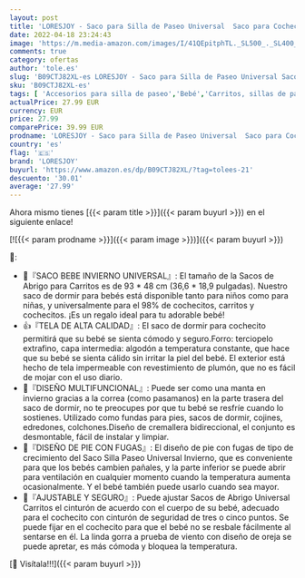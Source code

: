 ```yaml
---
layout: post
title: 'LORESJOY - Saco para Silla de Paseo Universal  Saco para Cochecito Bebe  Aire Libre Saco de Silla de Paseo Impermeable Fría Saco de Dormir con Cremallera  para Bebés de 0 a 6 Años'
date: 2022-04-18 23:24:43
image: 'https://m.media-amazon.com/images/I/41QEpitphTL._SL500_._SL400_.jpg'
comments: true
category: ofertas
author: 'tole.es'
slug: 'B09CTJ82XL-es LORESJOY - Saco para Silla de Paseo Universal Saco para...'
sku: 'B09CTJ82XL-es'
tags: [ 'Accesorios para silla de paseo','Bebé','Carritos, sillas de paseo y accesorios','Sacos de abrigo para carritos','bebe','bebés','loresjoy','🇪🇸', ]
actualPrice: 27.99 EUR
currency: EUR
price: 27.99
comparePrice: 39.99 EUR
prodname: 'LORESJOY - Saco para Silla de Paseo Universal  Saco para Cochecito Bebe  Aire Libre Saco de Silla de Paseo Impermeable Fría Saco de Dormir con Cremallera  para Bebés de 0 a 6 Años'
country: 'es'
flag: '🇪🇸'
brand: 'LORESJOY'
buyurl: 'https://www.amazon.es/dp/B09CTJ82XL/?tag=tolees-21'
descuento: '30.01'
average: '27.99'
---
```


Ahora mismo tienes [{{< param title >}}]({{< param buyurl >}}) en el siguiente enlace!

[![{{< param prodname >}}]({{< param image >}})]({{< param buyurl >}})

🔎:

- 🎁『SACO BEBE INVIERNO UNIVERSAL』: El tamaño de la Sacos de Abrigo para Carritos es de 93 * 48 cm (36,6 * 18,9 pulgadas). Nuestro saco de dormir para bebés está disponible tanto para niños como para niñas, y universalmente para el 98% de cochecitos, carritos y cochecitos. ¡Es un regalo ideal para tu adorable bebé!
- 👍『TELA DE ALTA CALIDAD』: El saco de dormir para cochecito permitirá que su bebé se sienta cómodo y seguro.Forro: terciopelo extrafino, capa intermedia: algodón a temperatura constante, que hace que su bebé se sienta cálido sin irritar la piel del bebé. El exterior está hecho de tela impermeable con revestimiento de plumón, que no es fácil de mojar con el uso diario.
- 👶『DISEÑO MULTIFUNCIONAL』: Puede ser como una manta en invierno gracias a la correa (como pasamanos) en la parte trasera del saco de dormir, no te preocupes por que tu bebé se resfríe cuando lo sostienes. Utilizado como fundas para pies, sacos de dormir, cojines, edredones, colchones.Diseño de cremallera bidireccional, el conjunto es desmontable, fácil de instalar y limpiar.
- 👶『DISEÑO DE PIE CON FUGAS』: El diseño de pie con fugas de tipo de crecimiento del Saco Silla Paseo Universal Invierno, que es conveniente para que los bebés cambien pañales, y la parte inferior se puede abrir para ventilación en cualquier momento cuando la temperatura aumenta ocasionalmente. Y el bebé también puede usarlo cuando sea mayor.
- 🌠『AJUSTABLE Y SEGURO』: Puede ajustar Sacos de Abrigo Universal Carritos el cinturón de acuerdo con el cuerpo de su bebé, adecuado para el cochecito con cinturón de seguridad de tres o cinco puntos. Se puede fijar en el cochecito para que el bebé no se resbale fácilmente al sentarse en él. La linda gorra a prueba de viento con diseño de oreja se puede apretar, es más cómoda y bloquea la temperatura.

[🛒 Visítala!!!]({{< param buyurl >}})
